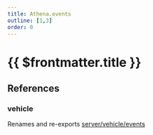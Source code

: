 ```yaml
---
title: Athena.events
outline: [1,3]
order: 0
---
```


# {{ $frontmatter.title }}


## References

### vehicle

Renames and re-exports [server/vehicle/events](server_vehicle_events.md)
